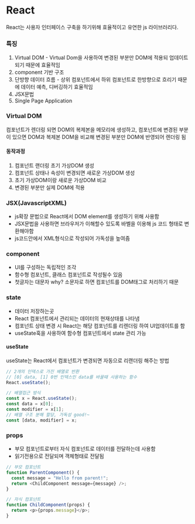 # React
React는 사용자 인터페이스 구축을 하기위해 효율적이고 유연한 js 라이브러리다. 

### 특징
1. Virtual DOM - Virtual Dom을 사용하여 변경된 부분만 DOM에 적용되 업데이트 되기 때문에 효율적임
2. component 기반 구조
3. 단방향 데이터 흐름 - 상위 컴포넌트에서 하위 컴포넌트로 한방향으로 흐리기 때문에 데이터 예측, 디버깅하기 효율적임
4. JSX문법
5. Single Page Application

### Virtual DOM 
컴포넌트가 렌더링 되면 DOM의 복제본을 메모리에 생성하고, 컴포넌트에 변경된 부분이 있으면 DOM과 복제본 DOM을 비교해 
변경된 부분만 DOM에 반영되어 렌더링 됨

#### 동작과정
1. 컴포넌트 랜더링 초기 가상DOM 생성
2. 컴포넌트 상태나 속성이 변경되면 새로운 가상DOM 생성
3. 초기 가상DOM이랑 새로운 가상DOM 비교
4. 변경된 부분만 실제 DOM에 적용

### JSX(JavascriptXML)
- js확장 문법으로 React에서 DOM element를 생성하기 위해 사용함
- JSX문법을 사용하면 브라우저가 이해할수 있도록 바벨을 이용해 js 코드 형태로 변환해야함
- js코드안에서 XML형식으로 작성되어 가독성을 높여줌

### component
- UI를 구성하는 독립적인 조각
- 함수형 컴포넌트, 클래스 컴포넌트로 작성될수 있음
- 첫글자는 대문자 why? 소문자로 하면 컴포넌트를 DOM태그로 처리하기 때문

### state
- 데이터 저장하는곳
- React 컴포넌트에서 관리되는 데이터의 현재상태를 나타냄
- 컴포넌트 상태 변경 시 React는 해당 컴포넌트를 리렌더링 하여 UI업데이트를 함
- useState훅을 사용하여 함수형 컴포넌트에서 state 관리 가능

#### useState
useState는 React에서 컴포넌트가 변경되면 자동으로 리랜더링 해주는 방법

``` javascript
// 2개의 인덱스로 가진 배열로 반환
// [0] data, [1] 0번 인덱스인 data를 바꿀때 사용하는 함수
React.useState(); 

// 배열접근 방식
const x = React.useState(); 
const data = x[0];
const modifier = x[1];
// 배열 구조 분해 할당, 가독성 good!~
const [data, modifier] = x;
```


### props
- 부모 컴포넌트로부터 자식 컴포넌트로 데이터를 전달하는데 사용함
- 읽기전용으로 전달되며 객체형태로 전달됨

``` JavaScript
// 부모 컴포넌트
function ParentComponent() {
  const message = "Hello from parent!";
  return <ChildComponent message={message} />;
}

// 자식 컴포넌트
function ChildComponent(props) {
  return <p>{props.message}</p>;
}

```
